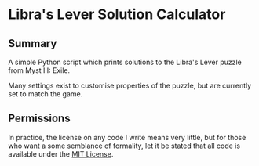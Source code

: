 Libra's Lever Solution Calculator
=================================


Summary
-------

A simple Python script which prints solutions to the Libra's Lever puzzle from Myst III: Exile.

Many settings exist to customise properties of the puzzle, but are currently set to match the game.


Permissions
-----------

In practice, the license on any code I write means very little, but for those who want a some semblance of formality, let it be stated that all code is available under the [MIT License](https://github.com/tomdodd4598/libras-lever/blob/main/LICENSE.md).